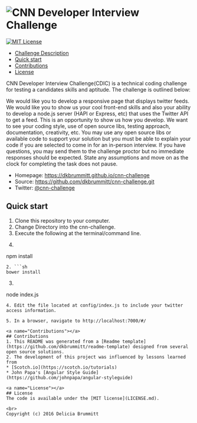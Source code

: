 
# ![CNN](public/favicon.ico) Developer Interview Challenge
[![MIT License](https://img.shields.io/badge/license-MIT-007EC7.svg?style=flat-square)](/LICENSE)

- [Challenge Description](#Description)
- [Quick start](#Quick)
- [Contributions](#Contributions)
- [License](#License)


CNN Developer Interview Challenge(CDIC) is a technical coding challenge for
testing a candidates skills and aptitude. The challenge is outlined below:

<a name="Description"></a>
We would like you to develop a responsive page that displays twitter feeds. We
would like you to show us your cool front-end skills and also your ability to
develop a node.js server (HAPI or Express, etc) that uses the Twitter API to
get a feed.  This is an opportunity to show us how you develop. We want to see
your coding style, use of open source libs, testing approach, documentation,
creativity, etc.  You may use any open source libs or available code to support
your solution but you must be able to explain your code if you are selected to
come in for an in-person interview.  If you have questions, you may send them
to the challenge proctor  but no immediate responses should be
expected.  State any assumptions and move on as the clock for completing the
task does not pause.

* Homepage: https://dkbrummitt.github.io/cnn-challenge
* Source: https://github.com/dkbrummitt/cnn-challenge.git
* Twitter: [@cnn-challenge](https://twitter.com/cnn-challenge)

<a name="Quick"></a>
## Quick start

1. Clone this repository to your computer.
2. Change Directory into the cnn-challenge.
3. Execute the following at the terminal/command line.
  1. ```bash
  npm install
  ```
  2. ```sh
  bower install
  ```
  3. ```sh
  node index.js
  ```
4. Edit the file located at config/index.js to include your twitter access information.

5. In a browser, navigate to http://localhost:7000/#/

<a name="Contributions"></a>
## Contributions
1. This README was generated from a [Readme template](https://github.com/dkbrummitt/readme-template) designed from several
open source solutions.
2. The development of this project was influenced by lessons learned from
  * [Scotch.io](https://scotch.io/tutorials)
  * John Papa's [Angular Style Guide](https://github.com/johnpapa/angular-styleguide)

<a name="License"></a>
## License
The code is available under the [MIT license](LICENSE.md).

<br>
Copyright (c) 2016 Delicia Brummitt
